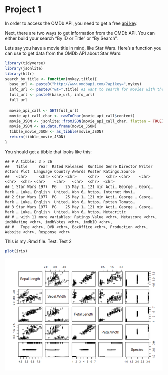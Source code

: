 Project 1
================

In order to access the OMDb API, you need to get a free [api
key](http://www.omdbapi.com/apikey.aspx).

Next, there are two ways to get information from the OMDb API. You can
either build your search “By ID or Title” or “By Search”.

Lets say you have a movie title in mind, like Star Wars. Here’s a
function you can use to get data from the OMDb API about Star Wars:

``` r
library(tidyverse)
library(jsonlite)
library(httr)
search_by_title <- function(mykey,title){
  base_url <- paste0("http://www.omdbapi.com/?apikey=",mykey)
  info_url <- paste0("&t=",title) #I want to search for movies with the title "Star Wars"
  full_url <- paste0(base_url, info_url)
  full_url
  
  movie_api_call <- GET(full_url)
  movie_api_call_char <- rawToChar(movie_api_call$content)
  movie_JSON <- jsonlite::fromJSON(movie_api_call_char, flatten = TRUE) 
  movie_JSON <- as.data.frame(movie_JSON)
  tibble_movie_JSON <- as_tibble(movie_JSON)
  return(tibble_movie_JSON)
}
```

You should get a tibble that looks like this:

    ## # A tibble: 3 × 26
    ##   Title     Year  Rated Released  Runtime Genre Director Writer Actors Plot  Language Country Awards Poster Ratings.Source
    ##   <chr>     <chr> <chr> <chr>     <chr>   <chr> <chr>    <chr>  <chr>  <chr> <chr>    <chr>   <chr>  <chr>  <chr>         
    ## 1 Star Wars 1977  PG    25 May 1… 121 min Acti… George … Georg… Mark … Luke… English  United… Won 6… https… Internet Movi…
    ## 2 Star Wars 1977  PG    25 May 1… 121 min Acti… George … Georg… Mark … Luke… English  United… Won 6… https… Rotten Tomato…
    ## 3 Star Wars 1977  PG    25 May 1… 121 min Acti… George … Georg… Mark … Luke… English  United… Won 6… https… Metacritic    
    ## # … with 11 more variables: Ratings.Value <chr>, Metascore <chr>, imdbRating <chr>, imdbVotes <chr>, imdbID <chr>,
    ## #   Type <chr>, DVD <chr>, BoxOffice <chr>, Production <chr>, Website <chr>, Response <chr>

This is my .Rmd file. Test. Test 2

``` r
plot(iris)
```

![](README_files/figure-gfm/plot-1.png)<!-- -->
